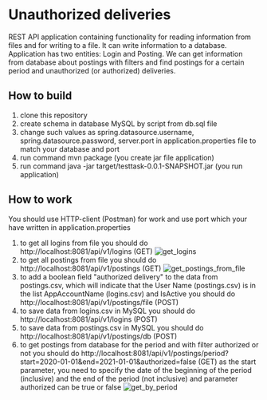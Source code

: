 # Unauthorized deliveries

REST API application containing functionality for reading information from files and for writing
to a file. It can write information to a database. Application has two entities: Login and 
Posting. We can get information from database about postings with filters and find postings
for a certain period and unauthorized (or authorized) deliveries.


## How to build

1) clone this repository
2) create schema in database MySQL by script from db.sql file
3) change such values as spring.datasource.username, spring.datasource.password, server.port in 
application.properties file to match your database and port
4) run command mvn package (you create jar file application)
5) run command java -jar target/testtask-0.0.1-SNAPSHOT.jar (you run application)

## How to work

You should use HTTP-client (Postman) for work and use port which your have written in application.properties 
1) to get all logins from file you should do http://localhost:8081/api/v1/logins (GET)
   ![get_logins](https://user-images.githubusercontent.com/61760081/162722484-2e88e333-e926-44a8-94c8-dd7b1abe23c7.jpg)
2) to get all postings from file you should do http://localhost:8081/api/v1/postings (GET)
   ![get_postings_from_file](https://user-images.githubusercontent.com/61760081/162723148-3617cb68-2f5d-4f53-9ab0-58962aa3c78b.jpg)
3) to add a boolean field "authorized delivery" to the data from postings.csv, which will indicate that the User Name
(postings.csv) is in the list AppAccountName (logins.csv) and IsActive you should do
   http://localhost:8081/api/v1/postings/file (POST)
4) to save data from logins.csv in MySQL you should do http://localhost:8081/api/v1/logins (POST)
5) to save data from postings.csv in MySQL you should do http://localhost:8081/api/v1/postings/db (POST)
6) to get postings from database for the period and with filter authorized or not you should do
   http://localhost:8081/api/v1/postings/period?start=2020-01-01&end=2021-01-01&authorized=false (GET)
   as the start parameter, you need to specify the date of the beginning of the period (inclusive) 
   and the end of the period (not inclusive) and parameter authorized can be true or false
   ![get_by_period](https://user-images.githubusercontent.com/61760081/162726117-efa1834f-a7c1-43c7-966d-3d016af408f1.jpg)
